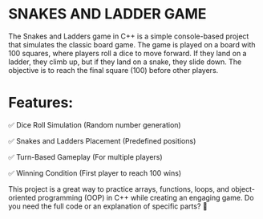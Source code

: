 # SNAKES AND LADDER GAME
The Snakes and Ladders game in C++ is a simple console-based project that simulates the classic board game. The game is played on a board with 100 squares, where players roll a dice to move forward. If they land on a ladder, they climb up, but if they land on a snake, they slide down. The objective is to reach the final square (100) before other players.

# Features:
✅ Dice Roll Simulation (Random number generation)

✅ Snakes and Ladders Placement (Predefined positions)

✅ Turn-Based Gameplay (For multiple players)

✅ Winning Condition (First player to reach 100 wins)

This project is a great way to practice arrays, functions, loops, and object-oriented programming (OOP) in C++ while creating an engaging game. Do you need the full code or an explanation of specific parts? 🚀
